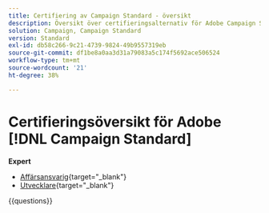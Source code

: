 ```yaml
---
title: Certifiering av Campaign Standard - översikt
description: Översikt över certifieringsalternativ för Adobe Campaign Standard
solution: Campaign, Campaign Standard
version: Standard
exl-id: db58c266-9c21-4739-9824-49b9557319eb
source-git-commit: df1be8a0aa3d31a79083a5c174f5692ace506524
workflow-type: tm+mt
source-wordcount: '21'
ht-degree: 38%

---
```


# Certifieringsöversikt för Adobe [!DNL Campaign Standard]

**Expert**

* [Affärsansvarig](https://certification.adobe.com/certification/business-practitioner-expert?%2Fcertification%2Fbusiness-practitioner-expert){target="_blank"} <!--AD0-E307-->
* [Utvecklare](https://certification.adobe.com/certification/campaign-standard-developer-expert){target="_blank"} <!--AD0-E306-->

{{questions}}

